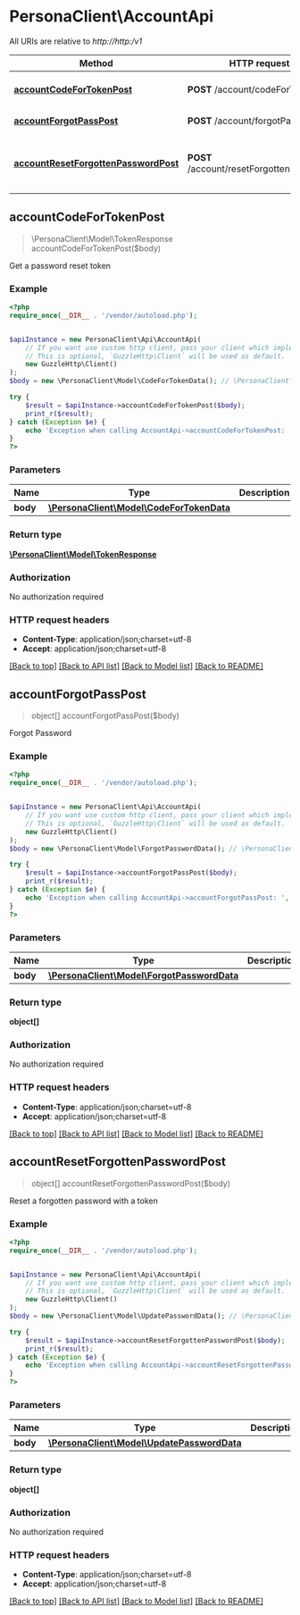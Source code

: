 # PersonaClient\AccountApi

All URIs are relative to *http://http:/v1*

Method | HTTP request | Description
------------- | ------------- | -------------
[**accountCodeForTokenPost**](AccountApi.md#accountCodeForTokenPost) | **POST** /account/codeForToken | Get a password reset token
[**accountForgotPassPost**](AccountApi.md#accountForgotPassPost) | **POST** /account/forgotPass | Forgot Password
[**accountResetForgottenPasswordPost**](AccountApi.md#accountResetForgottenPasswordPost) | **POST** /account/resetForgottenPassword | Reset a forgotten password with a token



## accountCodeForTokenPost

> \PersonaClient\Model\TokenResponse accountCodeForTokenPost($body)

Get a password reset token

### Example

```php
<?php
require_once(__DIR__ . '/vendor/autoload.php');


$apiInstance = new PersonaClient\Api\AccountApi(
    // If you want use custom http client, pass your client which implements `GuzzleHttp\ClientInterface`.
    // This is optional, `GuzzleHttp\Client` will be used as default.
    new GuzzleHttp\Client()
);
$body = new \PersonaClient\Model\CodeForTokenData(); // \PersonaClient\Model\CodeForTokenData | 

try {
    $result = $apiInstance->accountCodeForTokenPost($body);
    print_r($result);
} catch (Exception $e) {
    echo 'Exception when calling AccountApi->accountCodeForTokenPost: ', $e->getMessage(), PHP_EOL;
}
?>
```

### Parameters


Name | Type | Description  | Notes
------------- | ------------- | ------------- | -------------
 **body** | [**\PersonaClient\Model\CodeForTokenData**](../Model/CodeForTokenData.md)|  |

### Return type

[**\PersonaClient\Model\TokenResponse**](../Model/TokenResponse.md)

### Authorization

No authorization required

### HTTP request headers

- **Content-Type**: application/json;charset=utf-8
- **Accept**: application/json;charset=utf-8

[[Back to top]](#) [[Back to API list]](../../README.md#documentation-for-api-endpoints)
[[Back to Model list]](../../README.md#documentation-for-models)
[[Back to README]](../../README.md)


## accountForgotPassPost

> object[] accountForgotPassPost($body)

Forgot Password

### Example

```php
<?php
require_once(__DIR__ . '/vendor/autoload.php');


$apiInstance = new PersonaClient\Api\AccountApi(
    // If you want use custom http client, pass your client which implements `GuzzleHttp\ClientInterface`.
    // This is optional, `GuzzleHttp\Client` will be used as default.
    new GuzzleHttp\Client()
);
$body = new \PersonaClient\Model\ForgotPasswordData(); // \PersonaClient\Model\ForgotPasswordData | 

try {
    $result = $apiInstance->accountForgotPassPost($body);
    print_r($result);
} catch (Exception $e) {
    echo 'Exception when calling AccountApi->accountForgotPassPost: ', $e->getMessage(), PHP_EOL;
}
?>
```

### Parameters


Name | Type | Description  | Notes
------------- | ------------- | ------------- | -------------
 **body** | [**\PersonaClient\Model\ForgotPasswordData**](../Model/ForgotPasswordData.md)|  |

### Return type

**object[]**

### Authorization

No authorization required

### HTTP request headers

- **Content-Type**: application/json;charset=utf-8
- **Accept**: application/json;charset=utf-8

[[Back to top]](#) [[Back to API list]](../../README.md#documentation-for-api-endpoints)
[[Back to Model list]](../../README.md#documentation-for-models)
[[Back to README]](../../README.md)


## accountResetForgottenPasswordPost

> object[] accountResetForgottenPasswordPost($body)

Reset a forgotten password with a token

### Example

```php
<?php
require_once(__DIR__ . '/vendor/autoload.php');


$apiInstance = new PersonaClient\Api\AccountApi(
    // If you want use custom http client, pass your client which implements `GuzzleHttp\ClientInterface`.
    // This is optional, `GuzzleHttp\Client` will be used as default.
    new GuzzleHttp\Client()
);
$body = new \PersonaClient\Model\UpdatePasswordData(); // \PersonaClient\Model\UpdatePasswordData | 

try {
    $result = $apiInstance->accountResetForgottenPasswordPost($body);
    print_r($result);
} catch (Exception $e) {
    echo 'Exception when calling AccountApi->accountResetForgottenPasswordPost: ', $e->getMessage(), PHP_EOL;
}
?>
```

### Parameters


Name | Type | Description  | Notes
------------- | ------------- | ------------- | -------------
 **body** | [**\PersonaClient\Model\UpdatePasswordData**](../Model/UpdatePasswordData.md)|  |

### Return type

**object[]**

### Authorization

No authorization required

### HTTP request headers

- **Content-Type**: application/json;charset=utf-8
- **Accept**: application/json;charset=utf-8

[[Back to top]](#) [[Back to API list]](../../README.md#documentation-for-api-endpoints)
[[Back to Model list]](../../README.md#documentation-for-models)
[[Back to README]](../../README.md)

